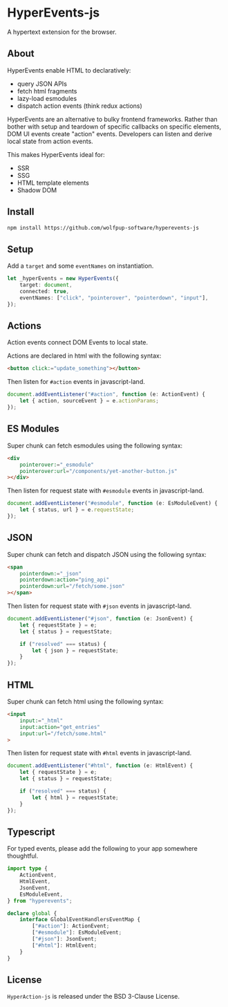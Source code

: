 # HyperEvents-js

A hypertext extension for the browser.

## About

HyperEvents enable HTML to declaratively:

- query JSON APIs
- fetch html fragments
- lazy-load esmodules
- dispatch action events (think redux actions)

HyperEvents are an alternative to bulky frontend frameworks. Rather than bother with setup and teardown of specific callbacks on specific elements, DOM UI events create "action" events. Developers can listen and derive local state from action events.

This makes HyperEvents ideal for:

- SSR
- SSG
- HTML template elements
- Shadow DOM

## Install

```html
npm install https://github.com/wolfpup-software/hyperevents-js
```

## Setup

Add a `target` and some `eventNames` on instantiation.

```ts
let _hyperEvents = new HyperEvents({
	target: document,
	connected: true,
	eventNames: ["click", "pointerover", "pointerdown", "input"],
});
```

## Actions

Action events connect DOM Events to local state.

Actions are declared in html with the following syntax:

```html
<button click:="update_something"></button>
```

Then listen for `#action` events in javascript-land.

```ts
document.addEventListener("#action", function (e: ActionEvent) {
	let { action, sourceEvent } = e.actionParams;
});
```

## ES Modules

Super chunk can fetch esmodules using the following syntax:

```html
<div
	pointerover:="_esmodule"
	pointerover:url="/components/yet-another-button.js"
></div>
```

Then listen for request state with `#esmodule` events in javascript-land.

```ts
document.addEventListener("#esmodule", function (e: EsModuleEvent) {
	let { status, url } = e.requestState;
});
```

## JSON

Super chunk can fetch and dispatch JSON using the following syntax:

```html
<span
	pointerdown:="_json"
	pointerdown:action="ping_api"
	pointerdown:url="/fetch/some.json"
></span>
```

Then listen for request state with `#json` events in javascript-land.

```ts
document.addEventListener("#json", function (e: JsonEvent) {
	let { requestState } = e;
	let { status } = requestState;

	if ("resolved" === status) {
		let { json } = requestState;
	}
});
```

## HTML

Super chunk can fetch html using the following syntax:

```html
<input
	input:="_html"
	input:action="get_entries"
	input:url="/fetch/some.html"
>
```

Then listen for request state with `#html` events in javascript-land.

```ts
document.addEventListener("#html", function (e: HtmlEvent) {
	let { requestState } = e;
	let { status } = requestState;

	if ("resolved" === status) {
		let { html } = requestState;
	}
});
```

## Typescript

For typed events, please add the following to your app somewhere thoughtful.

```ts
import type {
	ActionEvent,
	HtmlEvent,
	JsonEvent,
	EsModuleEvent,
} from "hyperevents";

declare global {
	interface GlobalEventHandlersEventMap {
		["#action"]: ActionEvent;
		["#esmodule"]: EsModuleEvent;
		["#json"]: JsonEvent;
		["#html"]: HtmlEvent;
	}
}
```

## License

`HyperAction-js` is released under the BSD 3-Clause License.
